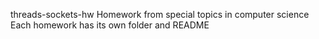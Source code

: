 threads-sockets-hw
Homework from special topics in computer science
Each homework has its own folder and README
